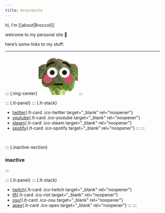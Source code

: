 ```yaml
---
title: broccosite
---
```


<style>
  /* turn off auto external-link icon */
  a[data-linkicon="external"]::after { content: none; }

  /* ===== Link hub controls ===== */
  .lt-stack { 
    --btn-gap: 14px;                  /* change this for spacing between buttons */
    max-width: 520px;
    margin: 1.5rem auto;
    padding: 0 1rem;
  }

  /* Markdown list resets (Pandoc wraps list items in <p>, so kill those margins) */
  .lt-stack ul, .lt-stack ol { list-style: none; margin: 0; padding: 0; }
  .lt-stack li { margin: 0; }
  .lt-stack li > p { margin: 0; }
  .lt-stack > ul > li + li { 
    margin-top: var(--btn-gap) !important; 
  }

  /* ===== Button look ===== */
  .lt-stack a.lt-card,
  .lt-stack a.lt-card:link,
  .lt-stack a.lt-card:visited {
    display: flex;
    align-items: center;
    justify-content: center;
    gap: 8px;
    text-decoration: none;            /* no underline */
    background: #fff;
    border: 1px solid #d1d5db;        /* clearer outline for contrast */
    border-radius: 9999px;
    padding: 12px 16px;
    box-shadow: 0 1px 2px rgba(0,0,0,0.06), 0 1px 1px rgba(0,0,0,0.04);
    color: #1f2937;
    font-size: 1.4rem;
    font-family: "Quicksand", sans-serif;  /* button font */
    font-weight: 600;
    transition: transform .1s ease, box-shadow .15s ease, border-color .12s ease, background-color .12s ease;
  }
  .lt-stack a.lt-card:hover {
    transform: translateY(-2px);
    border-color: #9ca3af;
    background-color: #f9fafb;
    text-decoration: none;
  }

  /* ===== Icon per button (no <img> needed) ===== */
  .lt-stack a.lt-card::before {
    content: "";
    width: 24px;
    height: 24px;
    border-radius: 6px;
    display: inline-block;
    background-size: cover;
    background-position: center;
  }

  /* default / placeholder icon */
  .ico-brocco::before { background-image: url('/images/broccoflush.png'); }

  /* per-platform icons — swap these paths for your own assets */
  .ico-twitter::before { background-image: url('/images/icons/twitter.png'); }
  .ico-youtube::before { background-image: url('/images/icons/youtube.png'); }
  .ico-twitch::before  { background-image: url('/images/icons/twitch.png'); }
  .ico-steam::before   { background-image: url('/images/icons/steam.png'); }
  .ico-spotify::before { background-image: url('/images/icons/spotify.png'); }
  .ico-riot::before     { background-image: url('/images/icons/riot.png'); }
  .ico-osu::before     { background-image: url('/images/icons/osu.png'); }
  .ico-apex::before    { background-image: url('/images/icons/apex.png'); }

  /* center the header image block */
  .img-center img { display: block; margin-left: auto; margin-right: auto; }

  .inactive-section h3 {
    text-align: center;
    margin: 1rem 0;
  }

    /* Panel wrapper */
  .lt-panel{
    max-width: 580px;             /* widen slightly beyond buttons */
    margin: 1.5rem auto;
    padding: 24px 28px;
    background: #d1fae5;          /* soft shaded background */
    border: 1px solid #e5e7eb;    /* subtle outline */
    border-radius: 20px;
    box-shadow: 0 6px 20px rgba(0,0,0,.06);
  }

  /* Keep stacked lists tidy inside the panel */
  .lt-panel .lt-stack{
    --btn-gap: 16px;              /* spacing between buttons (override if you want) */
    max-width: 520px;
    margin: 0.75rem auto;         /* center lists within panel */
    padding: 0 4px;
  }

</style>

hi, I'm [[about|Broccoli]]

welcome to my personal site 🥦 

here’s some links to my stuff:

---

::: {.img-center}
<img src="/images/broccoflush.png">
:::

::: {.lt-panel}
  ::: {.lt-stack}
  - [twitter](https://twitter.com/Broccoccoccoli){.lt-card .ico-twitter target="_blank" rel="noopener"}
  - [youtube](https://youtube.com/@Broccoccoccoli){.lt-card .ico-youtube target="_blank" rel="noopener"}
  - [steam](https://steamcommunity.com/id/Broccoccoli/){.lt-card .ico-steam target="_blank" rel="noopener"}
  - [spotify](https://open.spotify.com/user/broccoli_?si=6bd23e31398b4929&nd=1){.lt-card .ico-spotify target="_blank" rel="noopener"}
  :::
:::

&nbsp;

::: {.inactive-section}
### inactive
:::

::: {.lt-panel}
  ::: {.lt-stack}
  - [twitch](https://twitch.tv/broccoligg){.lt-card .ico-twitch target="_blank" rel="noopener"}
  - [tft](https://lolchess.gg/profile/na/Broccoli-veg/){.lt-card .ico-riot target="_blank" rel="noopener"}
  - [osu!](https://osu.ppy.sh/users/5870537){.lt-card .ico-osu target="_blank" rel="noopener"}
  - [apex](https://apexlegendsstatus.com/profile/uid/PC/2654494079){.lt-card .ico-apex target="_blank" rel="noopener"}
  :::
:::
